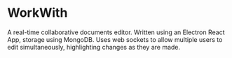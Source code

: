 # WorkWith

A real-time collaborative documents editor. Written using an Electron React App, storage using MongoDB. Uses web sockets to allow multiple users to edit simultaneously, highlighting changes as they are made.
